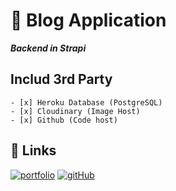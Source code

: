 # 🚀 Blog Application

**_Backend in Strapi_**

## Includ 3rd Party

    - [x] Heroku Database (PostgreSQL)
    - [x] Cloudinary (Image Host)
    - [x] Github (Code host)

## 🔗 Links

[![portfolio](https://img.shields.io/badge/Strapi_Backend-000?style=for-the-badge&logo=ko-fi&logoColor=green)](https://blog0.herokuapp.com/)
[![gitHub](https://img.shields.io/badge/Github-000?style=for-the-badge&logo=github&logoColor=white)](https://github.com/nodeAriful)
